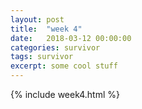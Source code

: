 ```yaml
---
layout: post
title:  "week 4"
date:   2018-03-12 00:00:00
categories: survivor
tags: survivor
excerpt: some cool stuff
---
```


{% include week4.html %}

